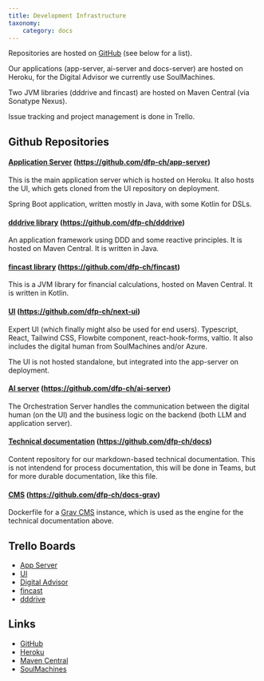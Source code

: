 ```yaml
---
title: Development Infrastructure
taxonomy:
    category: docs
---
```


Repositories are hosted on [GitHub](https://github.com/dfp-ch) (see below for a list).

Our applications (app-server, ai-server and docs-server) are hosted on Heroku, for the Digital Advisor we currently use SoulMachines.

Two JVM libraries (dddrive and fincast) are hosted on Maven Central (via Sonatype Nexus).

Issue tracking and project management is done in Trello.

## Github Repositories

#### [Application Server](https://github.com/dfp-ch/app-server) (https://github.com/dfp-ch/app-server)

This is the main application server which is hosted on Heroku. It also hosts the UI, which gets cloned from the UI repository on deployment.

Spring Boot application, written mostly in Java, with some Kotlin for DSLs.

#### [dddrive library](https://github.com/dfp-ch/dddrive) (https://github.com/dfp-ch/dddrive)

An application framework using DDD and some reactive principles. It is hosted on Maven Central. It is written in Java.

#### [fincast library](https://github.com/dfp-ch/fincast) (https://github.com/dfp-ch/fincast)

This is a JVM library for financial calculations, hosted on Maven Central. It is written in Kotlin.

#### [UI](https://github.com/dfp-ch/next-ui) (https://github.com/dfp-ch/next-ui)

Expert UI (which finally might also be used for end users).
Typescript, React, Tailwind CSS, Flowbite component, react-hook-forms, valtio.
It also includes the digital human from SoulMachines and/or Azure.

The UI is not hosted standalone, but integrated into the app-server on deployment.

#### [AI server](https://github.com/dfp-ch/ai-server) (https://github.com/dfp-ch/ai-server)

The Orchestration Server handles the communication between the digital human (on the UI) and the business logic on the backend (both LLM and application server).

#### [Technical documentation](https://github.com/dfp-ch/docs) (https://github.com/dfp-ch/docs)

Content repository for our markdown-based technical documentation.
This is not intendend for process documentation, this will be done in Teams, but for more durable documentation, like this file.

#### [CMS](https://github.com/dfp-ch/docs-grav) (https://github.com/dfp-ch/docs-grav)

Dockerfile for a [Grav CMS](https://getgrav.org/) instance, which is used as the engine for the technical documentation above.

## Trello Boards

* [App Server](https://trello.com/b/pqlVvcXH/dfp-app-server)
* [UI](https://trello.com/b/A9GHTlDO/dfp-ui)
* [Digital Advisor](https://trello.com/b/Qm2bYgsK/dfp-digital-advisor)
* [fincast](https://trello.com/b/Te6xkV3N/dfp-fincast)
* [dddrive](https://trello.com/b/TTqjWF7S/dfp-dddrive)

## Links

* [GitHub](https://github.com/dfp-ch)
* [Heroku](https://dashboard.heroku.com/teams/dfp-ch/apps)
* [Maven Central](https://central.sonatype.com/namespace/ch.dfp)
* [SoulMachines](https://studio.soulmachines.cloud/dashboard)
